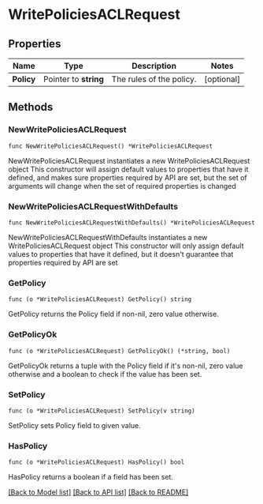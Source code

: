 # WritePoliciesACLRequest

## Properties

Name | Type | Description | Notes
------------ | ------------- | ------------- | -------------
**Policy** | Pointer to **string** | The rules of the policy. | [optional] 

## Methods

### NewWritePoliciesACLRequest

`func NewWritePoliciesACLRequest() *WritePoliciesACLRequest`

NewWritePoliciesACLRequest instantiates a new WritePoliciesACLRequest object
This constructor will assign default values to properties that have it defined,
and makes sure properties required by API are set, but the set of arguments
will change when the set of required properties is changed

### NewWritePoliciesACLRequestWithDefaults

`func NewWritePoliciesACLRequestWithDefaults() *WritePoliciesACLRequest`

NewWritePoliciesACLRequestWithDefaults instantiates a new WritePoliciesACLRequest object
This constructor will only assign default values to properties that have it defined,
but it doesn't guarantee that properties required by API are set

### GetPolicy

`func (o *WritePoliciesACLRequest) GetPolicy() string`

GetPolicy returns the Policy field if non-nil, zero value otherwise.

### GetPolicyOk

`func (o *WritePoliciesACLRequest) GetPolicyOk() (*string, bool)`

GetPolicyOk returns a tuple with the Policy field if it's non-nil, zero value otherwise
and a boolean to check if the value has been set.

### SetPolicy

`func (o *WritePoliciesACLRequest) SetPolicy(v string)`

SetPolicy sets Policy field to given value.

### HasPolicy

`func (o *WritePoliciesACLRequest) HasPolicy() bool`

HasPolicy returns a boolean if a field has been set.


[[Back to Model list]](../README.md#documentation-for-models) [[Back to API list]](../README.md#documentation-for-api-endpoints) [[Back to README]](../README.md)


